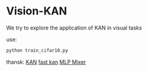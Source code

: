 # Vision-KAN
We try to explore the application of KAN in visual tasks

use:
```bash
python train_cifar10.py
```


thansk:
[KAN](https://github.com/KindXiaoming/pykan)
[fast kan](https://github.com/ZiyaoLi/fast-kan)
[MLP Mixer](https://github.com/lucidrains/mlp-mixer-pytorch)

